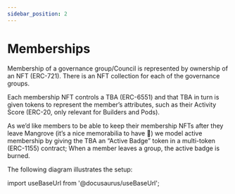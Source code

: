 ```yaml
---
sidebar_position: 2
---
```


# Memberships

Membership of a governance group/Council is represented by ownership of an NFT (ERC-721). There is an NFT collection for each of the governance groups.

Each membership NFT controls a TBA (ERC-6551) and that TBA in turn is given tokens to represent the member’s attributes, such as their Activity Score (ERC-20, only relevant for Builders and Pods).

As we’d like members to be able to keep their membership NFTs after they leave Mangrove (it’s a nice memorabilia to have 🙂) we model active membership by giving the TBA an “Active Badge” token in a multi-token (ERC-1155) contract; When a member leaves a group, the active badge is burned.

The following diagram illustrates the setup:

import useBaseUrl from '@docusaurus/useBaseUrl';

<figure><img src={useBaseUrl('/img/assets/dao-groupos-contracts.png')} alt="" /><figcaption></figcaption></figure>
